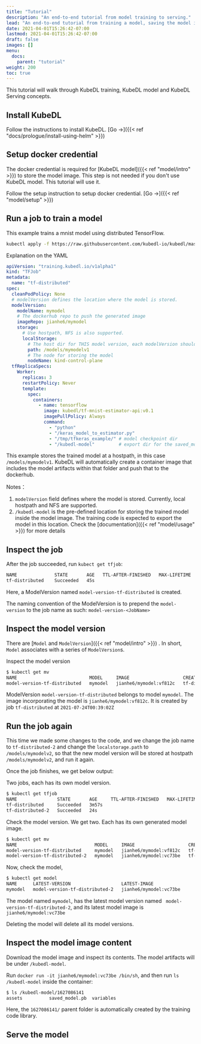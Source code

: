 ```yaml
---
title: "Tutorial"
description: "An end-to-end tutorial from model training to serving."
lead: "An end-to-end tutorial from training a model, saving the model image to the dockerhub, and serve the model."
date: 2021-04-01T15:26:42-07:00
lastmod: 2021-04-01T15:26:42-07:00
draft: false
images: []
menu:
  docs:
    parent: "tutorial"
weight: 200
toc: true
---
```

This tutorial will walk through KubeDL training, KubeDL model and KubeDL Serving concepts.

## Install KubeDL

Follow the instructions to install KubeDL. [Go →]({{< ref "docs/prologue/install-using-helm" >}})

## Setup docker credential

The docker credential is required for [KubeDL model]({{< ref "model/intro" >}}) to store the model image.
This step is not needed if you don't use KubeDL model. This tutorial will use it.

Follow the setup instruction to setup docker credential. [Go →]({{< ref "model/setup" >}})

## Run a job to train a model

This example trains a mnist model using distributed TensorFlow.

```bash
kubectl apply -f https://raw.githubusercontent.com/kubedl-io/kubedl/master/example/tf/tf_job_mnist_model.yaml
```

Explanation on the YAML

```yaml
apiVersion: "training.kubedl.io/v1alpha1"
kind: "TFJob"
metadata:
  name: "tf-distributed"
spec:
  cleanPodPolicy: None
  # modelVersion defines the location where the model is stored.
  modelVersion:
    modelName: mymodel
    # The dockerhub repo to push the generated image
    imageRepo: jianhe6/mymodel
    storage:
      # Use hostpath, NFS is also supported.
      localStorage:
        # The host dir for THIS model version, each modelVersion should have its own unique parent folder, in this case, 'mymodelv1'
        path: /models/mymodelv1
        # The node for storing the model
        nodeName: kind-control-plane
  tfReplicaSpecs:
    Worker:
      replicas: 3
      restartPolicy: Never
      template:
        spec:
          containers:
            - name: tensorflow
              image: kubedl/tf-mnist-estimator-api:v0.1
              imagePullPolicy: Always
              command:
                - "python"
                - "/keras_model_to_estimator.py"
                - "/tmp/tfkeras_example/" # model checkpoint dir
                - "/kubedl-model"         # export dir for the saved_model format
```

This example stores the trained model at a hostpath, in this case `/models/mymodelv1`. KubeDL will automatically
create a container image that includes the model artifacts within that folder and push that to the dockerhub.

Notes：
1. `modelVersion` field defines where the model is stored. Currently, local hostpath and NFS are supported.
2. `/kubedl-model` is the pre-defined location for storing the trained model inside the model image. The training code is expected to export the model in this location.
Check the [documentation]({{< ref "model/usage" >}}) for more details


## Inspect the job

After the job succeeded, run `kubect get tfjob`:

```bash
NAME              STATE       AGE   TTL-AFTER-FINISHED   MAX-LIFETIME   MODEL-VERSION
tf-distributed    Succeeded   45s                                       model-version-tf-distributed
```

Here, a ModelVersion named `model-version-tf-distributed` is created.

The naming convention of the ModelVersion is to prepend the `model-version` to the job name as such: `model-version-<JobName>`

## Inspect the model version

There are [`Model` and `ModelVersion`]({{< ref "model/intro" >}}) . In short, `Model` associates with a series of `ModelVersion`s.

Inspect the model version

```bash
$ kubectl get mv
NAME                           MODEL     IMAGE                    CREATED-BY       FINISH-TIME
model-version-tf-distributed   mymodel   jianhe6/mymodel:vf812c   tf-distributed   2021-07-24T00:39:02Z
```

ModelVersion `model-version-tf-distributed` belongs to model `mymodel`. The image incorporating the model is `jianhe6/mymodel:vf812c`.
It is created by job `tf-distributed` at `2021-07-24T00:39:02Z`


## Run the job again

This time we made some changes to the code, and we change the job name to `tf-distributed-2` and
change the `localstorage.path` to `/models/mymodelv2`, so that the new model version will be stored at hostpath `/models/mymodelv2`,
and run it again.

Once the job finishes, we get below output:

Two jobs, each has its own model version.
```bash
$ kubectl get tfjob
NAME               STATE       AGE     TTL-AFTER-FINISHED   MAX-LIFETIME   MODEL-VERSION
tf-distributed     Succeeded   3m57s                                       model-version-tf-distributed
tf-distributed-2   Succeeded   24s                                         model-version-tf-distributed-2
```

Check the model version. We get two. Each has its own generated model image.

```bash
$ kubectl get mv
NAME                             MODEL     IMAGE                    CREATED-BY         FINISH-TIME
model-version-tf-distributed     mymodel   jianhe6/mymodel:vf812c   tf-distributed     2021-07-24T00:39:02Z
model-version-tf-distributed-2   mymodel   jianhe6/mymodel:vc73be   tf-distributed-2   2021-07-24T00:42:28Z
```

Now, check the model,

```bash
$ kubectl get model
NAME      LATEST-VERSION                   LATEST-IMAGE
mymodel   model-version-tf-distributed-2   jianhe6/mymodel:vc73be
```
The model named `mymodel`, has the latest model version named ` model-version-tf-distributed-2`, and its latest model image is `jianhe6/mymodel:vc73be`

Deleting the model will  delete all its model versions.

## Inspect the model image content

Download the model image and inspect its contents. The model artifacts will be under `/kubedl-model`.

Run `docker run -it jianhe6/mymodel:vc73be /bin/sh`, and then run `ls /kubedl-model` inside the container:

```bash
$ ls /kubedl-model/1627086141
assets          saved_model.pb  variables
```
Here, the `1627086141/` parent folder is automatically created by the training code library.


## Serve the model
